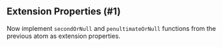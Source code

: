 ## Extension Properties (#1)

Now implement `secondOrNull` and `penultimateOrNull` functions
from the previous atom as extension properties.